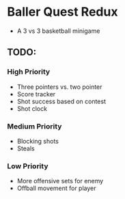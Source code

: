 # Baller Quest Redux

- A 3 vs 3 basketball minigame

## TODO:

### High Priority

- Three pointers vs. two pointer
- Score tracker
- Shot success based on contest
- Shot clock

### Medium Priority

- Blocking shots
- Steals

### Low Priority

- More offensive sets for enemy
- Offball movement for player
